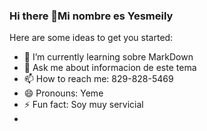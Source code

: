 ### Hi there 👋Mi nombre es Yesmeily


Here are some ideas to get you started:

- 🌱 I’m currently learning  sobre  MarkDown
- 💬 Ask me about  informacion de este tema
- 📫 How to reach me:  829-828-5469
- 😄 Pronouns: Yeme
- ⚡ Fun fact: Soy muy servicial
- <!--
**Yesmeily26/Yesmeily26** is a ✨ _special_ ✨ repository because its `README.md` (this file) appears on your GitHub profile.
-->
